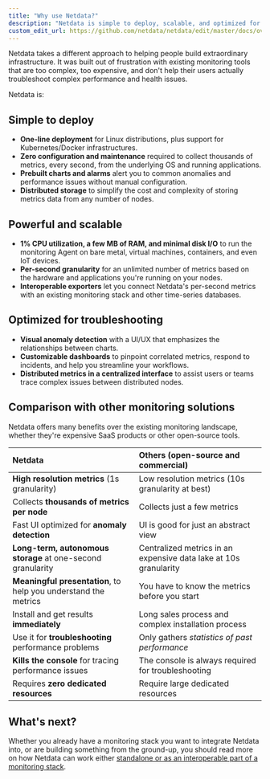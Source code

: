 ```yaml
---
title: "Why use Netdata?"
description: "Netdata is simple to deploy, scalable, and optimized for troubleshooting. Cut the complexity and expense out of your monitoring stack."
custom_edit_url: https://github.com/netdata/netdata/edit/master/docs/overview/why-netdata.md
---
```




Netdata takes a different approach to helping people build extraordinary infrastructure. It was built out of frustration
with existing monitoring tools that are too complex, too expensive, and don't help their users actually troubleshoot
complex performance and health issues.

Netdata is:

## Simple to deploy

-   **One-line deployment** for Linux distributions, plus support for Kubernetes/Docker infrastructures.
-   **Zero configuration and maintenance** required to collect thousands of metrics, every second, from the underlying
    OS and running applications.
-   **Prebuilt charts and alarms** alert you to common anomalies and performance issues without manual configuration.
-   **Distributed storage** to simplify the cost and complexity of storing metrics data from any number of nodes.

## Powerful and scalable

-   **1% CPU utilization, a few MB of RAM, and minimal disk I/O** to run the monitoring Agent on bare metal, virtual
    machines, containers, and even IoT devices.
-   **Per-second granularity** for an unlimited number of metrics based on the hardware and applications you're running
    on your nodes.
-   **Interoperable exporters** let you connect Netdata's per-second metrics with an existing monitoring stack and other
    time-series databases.

## Optimized for troubleshooting

-   **Visual anomaly detection** with a UI/UX that emphasizes the relationships between charts.
-   **Customizable dashboards** to pinpoint correlated metrics, respond to incidents, and help you streamline your
    workflows.
-   **Distributed metrics in a centralized interface** to assist users or teams trace complex issues between distributed
    nodes.

## Comparison with other monitoring solutions

Netdata offers many benefits over the existing monitoring landscape, whether they're expensive SaaS products or other
open-source tools.

| Netdata                                                         | Others (open-source and commercial)                              |
| :-------------------------------------------------------------- | :--------------------------------------------------------------- |
| **High resolution metrics** (1s granularity)                    | Low resolution metrics (10s granularity at best)                 |
| Collects **thousands of metrics per node**                      | Collects just a few metrics                                      |
| Fast UI optimized for **anomaly detection**                     | UI is good for just an abstract view                             |
| **Long-term, autonomous storage** at one-second granularity     | Centralized metrics in an expensive data lake at 10s granularity |
| **Meaningful presentation**, to help you understand the metrics | You have to know the metrics before you start                    |
| Install and get results **immediately**                         | Long sales process and complex installation process              |
| Use it for **troubleshooting** performance problems             | Only gathers _statistics of past performance_                    |
| **Kills the console** for tracing performance issues            | The console is always required for troubleshooting               |
| Requires **zero dedicated resources**                           | Require large dedicated resources                                |

## What's next?

Whether you already have a monitoring stack you want to integrate Netdata into, or are building something from the
ground-up, you should read more on how Netdata can work either [standalone or as an interoperable part of a monitoring
stack](/docs/overview/netdata-monitoring-stack).


